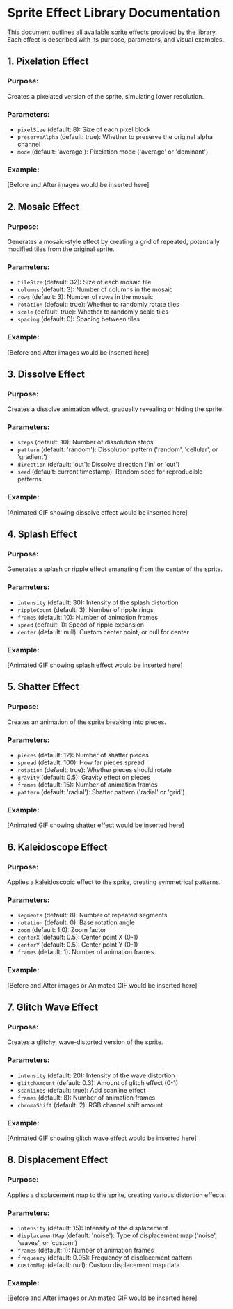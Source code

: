 # Sprite Effect Library Documentation

This document outlines all available sprite effects provided by the library. Each effect is described with its purpose, parameters, and visual examples.

## 1. Pixelation Effect

### Purpose:
Creates a pixelated version of the sprite, simulating lower resolution.

### Parameters:
- `pixelSize` (default: 8): Size of each pixel block
- `preserveAlpha` (default: true): Whether to preserve the original alpha channel
- `mode` (default: 'average'): Pixelation mode ('average' or 'dominant')

### Example:
[Before and After images would be inserted here]

## 2. Mosaic Effect

### Purpose:
Generates a mosaic-style effect by creating a grid of repeated, potentially modified tiles from the original sprite.

### Parameters:
- `tileSize` (default: 32): Size of each mosaic tile
- `columns` (default: 3): Number of columns in the mosaic
- `rows` (default: 3): Number of rows in the mosaic
- `rotation` (default: true): Whether to randomly rotate tiles
- `scale` (default: true): Whether to randomly scale tiles
- `spacing` (default: 0): Spacing between tiles

### Example:
[Before and After images would be inserted here]

## 3. Dissolve Effect

### Purpose:
Creates a dissolve animation effect, gradually revealing or hiding the sprite.

### Parameters:
- `steps` (default: 10): Number of dissolution steps
- `pattern` (default: 'random'): Dissolution pattern ('random', 'cellular', or 'gradient')
- `direction` (default: 'out'): Dissolve direction ('in' or 'out')
- `seed` (default: current timestamp): Random seed for reproducible patterns

### Example:
[Animated GIF showing dissolve effect would be inserted here]

## 4. Splash Effect

### Purpose:
Generates a splash or ripple effect emanating from the center of the sprite.

### Parameters:
- `intensity` (default: 30): Intensity of the splash distortion
- `rippleCount` (default: 3): Number of ripple rings
- `frames` (default: 10): Number of animation frames
- `speed` (default: 1): Speed of ripple expansion
- `center` (default: null): Custom center point, or null for center

### Example:
[Animated GIF showing splash effect would be inserted here]

## 5. Shatter Effect

### Purpose:
Creates an animation of the sprite breaking into pieces.

### Parameters:
- `pieces` (default: 12): Number of shatter pieces
- `spread` (default: 100): How far pieces spread
- `rotation` (default: true): Whether pieces should rotate
- `gravity` (default: 0.5): Gravity effect on pieces
- `frames` (default: 15): Number of animation frames
- `pattern` (default: 'radial'): Shatter pattern ('radial' or 'grid')

### Example:
[Animated GIF showing shatter effect would be inserted here]

## 6. Kaleidoscope Effect

### Purpose:
Applies a kaleidoscopic effect to the sprite, creating symmetrical patterns.

### Parameters:
- `segments` (default: 8): Number of repeated segments
- `rotation` (default: 0): Base rotation angle
- `zoom` (default: 1.0): Zoom factor
- `centerX` (default: 0.5): Center point X (0-1)
- `centerY` (default: 0.5): Center point Y (0-1)
- `frames` (default: 1): Number of animation frames

### Example:
[Before and After images or Animated GIF would be inserted here]

## 7. Glitch Wave Effect

### Purpose:
Creates a glitchy, wave-distorted version of the sprite.

### Parameters:
- `intensity` (default: 20): Intensity of the wave distortion
- `glitchAmount` (default: 0.3): Amount of glitch effect (0-1)
- `scanlines` (default: true): Add scanline effect
- `frames` (default: 8): Number of animation frames
- `chromaShift` (default: 2): RGB channel shift amount

### Example:
[Animated GIF showing glitch wave effect would be inserted here]

## 8. Displacement Effect

### Purpose:
Applies a displacement map to the sprite, creating various distortion effects.

### Parameters:
- `intensity` (default: 15): Intensity of the displacement
- `displacementMap` (default: 'noise'): Type of displacement map ('noise', 'waves', or 'custom')
- `frames` (default: 1): Number of animation frames
- `frequency` (default: 0.05): Frequency of displacement pattern
- `customMap` (default: null): Custom displacement map data

### Example:
[Before and After images or Animated GIF would be inserted here]